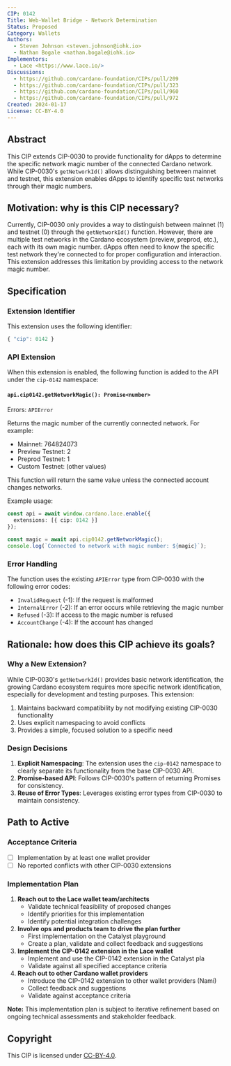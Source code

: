 ```yaml
---
CIP: 0142
Title: Web-Wallet Bridge - Network Determination
Status: Proposed
Category: Wallets
Authors:
  - Steven Johnson <steven.johnson@iohk.io>
  - Nathan Bogale <nathan.bogale@iohk.io>
Implementors:
  - Lace <https://www.lace.io/>
Discussions:
  - https://github.com/cardano-foundation/CIPs/pull/209
  - https://github.com/cardano-foundation/CIPs/pull/323
  - https://github.com/cardano-foundation/CIPs/pull/960
  - https://github.com/cardano-foundation/CIPs/pull/972
Created: 2024-01-17
License: CC-BY-4.0
---
```


## Abstract

This CIP extends CIP-0030 to provide functionality for dApps to determine the specific network magic number of the connected Cardano network. While CIP-0030's `getNetworkId()` allows distinguishing between mainnet and testnet, this extension enables dApps to identify specific test networks through their magic numbers.

## Motivation: why is this CIP necessary?

Currently, CIP-0030 only provides a way to distinguish between mainnet (1) and testnet (0) through the `getNetworkId()` function. However, there are multiple test networks in the Cardano ecosystem (preview, preprod, etc.), each with its own magic number. dApps often need to know the specific test network they're connected to for proper configuration and interaction. This extension addresses this limitation by providing access to the network magic number.

## Specification

### Extension Identifier

This extension uses the following identifier:
```ts
{ "cip": 0142 }
```

### API Extension

When this extension is enabled, the following function is added to the API under the `cip-0142` namespace:

#### `api.cip0142.getNetworkMagic(): Promise<number>`

Errors: `APIError`

Returns the magic number of the currently connected network. For example:
- Mainnet: 764824073
- Preview Testnet: 2
- Preprod Testnet: 1
- Custom Testnet: (other values)

This function will return the same value unless the connected account changes networks.

Example usage:
```typescript
const api = await window.cardano.lace.enable({
  extensions: [{ cip: 0142 }]
});

const magic = await api.cip0142.getNetworkMagic();
console.log(`Connected to network with magic number: ${magic}`);
```

### Error Handling

The function uses the existing `APIError` type from CIP-0030 with the following error codes:
- `InvalidRequest` (-1): If the request is malformed
- `InternalError` (-2): If an error occurs while retrieving the magic number
- `Refused` (-3): If access to the magic number is refused
- `AccountChange` (-4): If the account has changed

## Rationale: how does this CIP achieve its goals?

### Why a New Extension?

While CIP-0030's `getNetworkId()` provides basic network identification, the growing Cardano ecosystem requires more specific network identification, especially for development and testing purposes. This extension:

1. Maintains backward compatibility by not modifying existing CIP-0030 functionality
2. Uses explicit namespacing to avoid conflicts
3. Provides a simple, focused solution to a specific need

### Design Decisions

1. **Explicit Namespacing**: The extension uses the `cip-0142` namespace to clearly separate its functionality from the base CIP-0030 API.
2. **Promise-based API**: Follows CIP-0030's pattern of returning Promises for consistency.
3. **Reuse of Error Types**: Leverages existing error types from CIP-0030 to maintain consistency.

## Path to Active

### Acceptance Criteria

- [ ] Implementation by at least one wallet provider
- [ ] No reported conflicts with other CIP-0030 extensions

### Implementation Plan

1. **Reach out to the Lace wallet team/architects**
   - Validate technical feasibility of proposed changes
   - Identify priorities for this implementation
   - Identify potential integration challenges
2. **Involve ops and products team to drive the plan further**
   - First implementation on the Catalyst playground
   - Create a plan, validate and collect feedback and suggestions
3. **Implement the CIP-0142 extension in the Lace wallet**
   - Implement and use the CIP-0142 extension in the Catalyst pla
   - Validate against all specified acceptance criteria
4. **Reach out to other Cardano wallet providers**
   - Introduce the CIP-0142 extension to other wallet providers (Nami)
   - Collect feedback and suggestions
   - Validate against acceptance criteria

**Note:** This implementation plan is subject to iterative refinement based on ongoing technical assessments and stakeholder feedback.
  
## Copyright

This CIP is licensed under [CC-BY-4.0](https://creativecommons.org/licenses/by/4.0/legalcode). 
